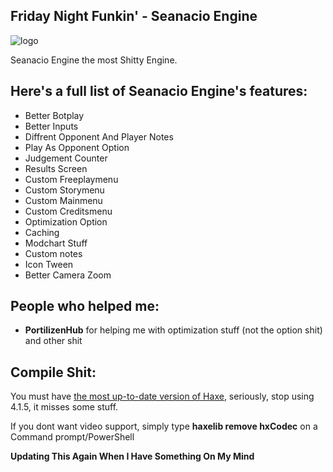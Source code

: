 **Friday Night Funkin' - Seanacio Engine**
-----------------------------------------------------------------------------------------------------------------------------------------------------------------------
![logo](https://user-images.githubusercontent.com/109459148/180726795-e7db871f-6cac-458e-b47e-f9bf05fb8611.png)

Seanacio Engine the most Shitty Engine.

**Here's a full list of Seanacio Engine's features:**
-----------------------------------------------------------------------------------------------------------------------------------------------------------------------
* Better Botplay
* Better Inputs
* Diffrent Opponent And Player Notes
* Play As Opponent Option
* Judgement Counter
* Results Screen
* Custom Freeplaymenu
* Custom Storymenu
* Custom Mainmenu
* Custom Creditsmenu
* Optimization Option
* Caching
* Modchart Stuff
* Custom notes
* Icon Tween
* Better Camera Zoom

**People who helped me:**
-----------------------------------------------------------------------------------------------------------------------------------------------------------------------
* **PortilizenHub** for helping me with optimization stuff (not the option shit) and other shit

**Compile Shit:**
-----------------------------------------------------------------------------------------------------------------------------------------------------------------------
You must have [the most up-to-date version of Haxe](https://haxe.org/download/), seriously, stop using 4.1.5, it misses some stuff.

If you dont want video support, simply type **haxelib remove hxCodec** on a Command prompt/PowerShell

**Updating This Again When I Have Something On My Mind**

